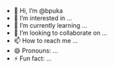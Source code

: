 - 👋 Hi, I’m @bpuka
- 👀 I’m interested in ...
- 🌱 I’m currently learning ...
- 💞️ I’m looking to collaborate on ...
- 📫 How to reach me ...
- 😄 Pronouns: ...
- ⚡ Fun fact: ...

<!---
bpuka/bpuka is a ✨ special ✨ repository because its `README.md` (this file) appears on your GitHub profile.
You can click the Preview link to take a look at your changes.
--->
